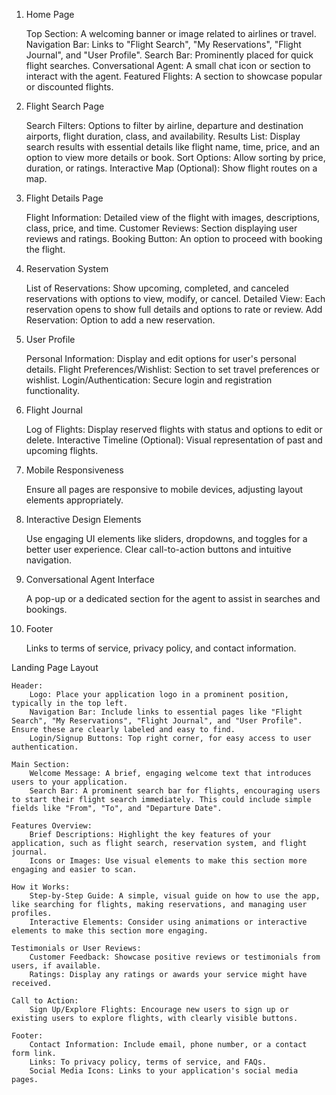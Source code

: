 1. Home Page

    Top Section: A welcoming banner or image related to airlines or travel.
    Navigation Bar: Links to "Flight Search", "My Reservations", "Flight Journal", and "User Profile".
    Search Bar: Prominently placed for quick flight searches.
    Conversational Agent: A small chat icon or section to interact with the agent.
    Featured Flights: A section to showcase popular or discounted flights.

2. Flight Search Page

    Search Filters: Options to filter by airline, departure and destination airports, flight duration, class, and availability.
    Results List: Display search results with essential details like flight name, time, price, and an option to view more details or book.
    Sort Options: Allow sorting by price, duration, or ratings.
    Interactive Map (Optional): Show flight routes on a map.

3. Flight Details Page

    Flight Information: Detailed view of the flight with images, descriptions, class, price, and time.
    Customer Reviews: Section displaying user reviews and ratings.
    Booking Button: An option to proceed with booking the flight.

4. Reservation System

    List of Reservations: Show upcoming, completed, and canceled reservations with options to view, modify, or cancel.
    Detailed View: Each reservation opens to show full details and options to rate or review.
    Add Reservation: Option to add a new reservation.

5. User Profile

    Personal Information: Display and edit options for user's personal details.
    Flight Preferences/Wishlist: Section to set travel preferences or wishlist.
    Login/Authentication: Secure login and registration functionality.

6. Flight Journal

    Log of Flights: Display reserved flights with status and options to edit or delete.
    Interactive Timeline (Optional): Visual representation of past and upcoming flights.

7. Mobile Responsiveness

    Ensure all pages are responsive to mobile devices, adjusting layout elements appropriately.

8. Interactive Design Elements

    Use engaging UI elements like sliders, dropdowns, and toggles for a better user experience.
    Clear call-to-action buttons and intuitive navigation.

9. Conversational Agent Interface

    A pop-up or a dedicated section for the agent to assist in searches and bookings.

10. Footer

    Links to terms of service, privacy policy, and contact information.



Landing Page Layout

    Header:
        Logo: Place your application logo in a prominent position, typically in the top left.
        Navigation Bar: Include links to essential pages like "Flight Search", "My Reservations", "Flight Journal", and "User Profile". Ensure these are clearly labeled and easy to find.
        Login/Signup Buttons: Top right corner, for easy access to user authentication.

    Main Section:
        Welcome Message: A brief, engaging welcome text that introduces users to your application.
        Search Bar: A prominent search bar for flights, encouraging users to start their flight search immediately. This could include simple fields like "From", "To", and "Departure Date".

    Features Overview:
        Brief Descriptions: Highlight the key features of your application, such as flight search, reservation system, and flight journal.
        Icons or Images: Use visual elements to make this section more engaging and easier to scan.

    How it Works:
        Step-by-Step Guide: A simple, visual guide on how to use the app, like searching for flights, making reservations, and managing user profiles.
        Interactive Elements: Consider using animations or interactive elements to make this section more engaging.

    Testimonials or User Reviews:
        Customer Feedback: Showcase positive reviews or testimonials from users, if available.
        Ratings: Display any ratings or awards your service might have received.

    Call to Action:
        Sign Up/Explore Flights: Encourage new users to sign up or existing users to explore flights, with clearly visible buttons.

    Footer:
        Contact Information: Include email, phone number, or a contact form link.
        Links: To privacy policy, terms of service, and FAQs.
        Social Media Icons: Links to your application's social media pages.